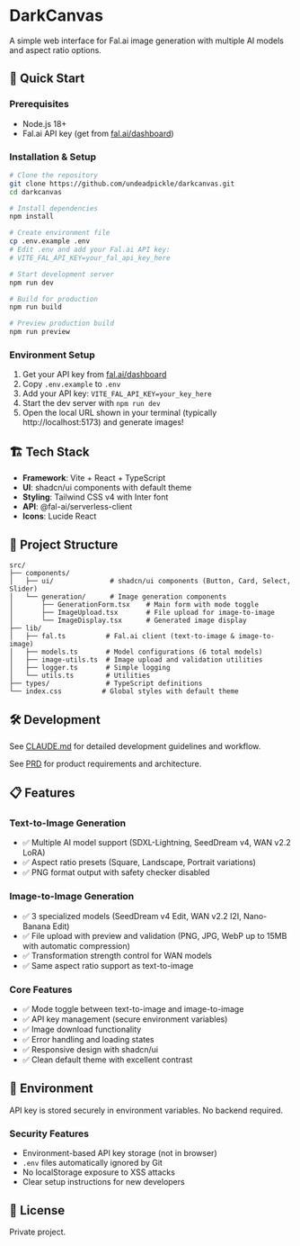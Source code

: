 # DarkCanvas

A simple web interface for Fal.ai image generation with multiple AI models and aspect ratio options.

## 🚀 Quick Start

### Prerequisites
- Node.js 18+
- Fal.ai API key (get from [fal.ai/dashboard](https://fal.ai/dashboard))

### Installation & Setup

```bash
# Clone the repository
git clone https://github.com/undeadpickle/darkcanvas.git
cd darkcanvas

# Install dependencies
npm install

# Create environment file
cp .env.example .env
# Edit .env and add your Fal.ai API key:
# VITE_FAL_API_KEY=your_fal_api_key_here

# Start development server
npm run dev

# Build for production
npm run build

# Preview production build
npm run preview
```

### Environment Setup
1. Get your API key from [fal.ai/dashboard](https://fal.ai/dashboard)
2. Copy `.env.example` to `.env`
3. Add your API key: `VITE_FAL_API_KEY=your_key_here`
4. Start the dev server with `npm run dev`
5. Open the local URL shown in your terminal (typically http://localhost:5173) and generate images!

## 🏗️ Tech Stack

- **Framework**: Vite + React + TypeScript
- **UI**: shadcn/ui components with default theme
- **Styling**: Tailwind CSS v4 with Inter font
- **API**: @fal-ai/serverless-client
- **Icons**: Lucide React

## 📁 Project Structure

```
src/
├── components/
│   ├── ui/              # shadcn/ui components (Button, Card, Select, Slider)
│   └── generation/      # Image generation components
│       ├── GenerationForm.tsx    # Main form with mode toggle
│       ├── ImageUpload.tsx       # File upload for image-to-image
│       └── ImageDisplay.tsx      # Generated image display
├── lib/
│   ├── fal.ts          # Fal.ai client (text-to-image & image-to-image)
│   ├── models.ts       # Model configurations (6 total models)
│   ├── image-utils.ts  # Image upload and validation utilities
│   ├── logger.ts       # Simple logging
│   └── utils.ts        # Utilities
├── types/              # TypeScript definitions
└── index.css          # Global styles with default theme
```

## 🛠️ Development

See [CLAUDE.md](./CLAUDE.md) for detailed development guidelines and workflow.

See [PRD](./docs/darkcanvas-prd.md) for product requirements and architecture.

## 📋 Features

### Text-to-Image Generation
- ✅ Multiple AI model support (SDXL-Lightning, SeedDream v4, WAN v2.2 LoRA)
- ✅ Aspect ratio presets (Square, Landscape, Portrait variations)
- ✅ PNG format output with safety checker disabled

### Image-to-Image Generation
- ✅ 3 specialized models (SeedDream v4 Edit, WAN v2.2 I2I, Nano-Banana Edit)
- ✅ File upload with preview and validation (PNG, JPG, WebP up to 15MB with automatic compression)
- ✅ Transformation strength control for WAN models
- ✅ Same aspect ratio support as text-to-image

### Core Features
- ✅ Mode toggle between text-to-image and image-to-image
- ✅ API key management (secure environment variables)
- ✅ Image download functionality
- ✅ Error handling and loading states
- ✅ Responsive design with shadcn/ui
- ✅ Clean default theme with excellent contrast

## 🔑 Environment

API key is stored securely in environment variables. No backend required.

### Security Features
- Environment-based API key storage (not in browser)
- `.env` files automatically ignored by Git
- No localStorage exposure to XSS attacks
- Clear setup instructions for new developers

## 📄 License

Private project.
